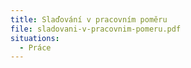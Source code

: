 ```yaml
---
title: Slaďování v pracovním poměru
file: sladovani-v-pracovnim-pomeru.pdf
situations:
  - Práce
---
```

